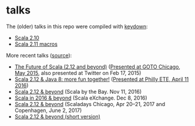talks
=====

The (older) talks in this repo were compiled with [keydown](https://github.com/infews/keydown/):
  - [Scala 2.10](https://github.com/adriaanm/talks/blob/master/scala-2.10/slides.md)
  - [Scala 2.11 macros](https://github.com/adriaanm/talks/blob/master/scala-macros/slides.md)

More recent talks ([source](https://github.com/adriaanm/reveal.js/)):
  - [The Future of Scala (2.12 and beyond)](https://adriaanm.github.io/reveal.js/scala-next.html) ([Presented at GOTO Chicago, May 2015](https://www.youtube.com/watch?v=aS_0TNXtj-I), also presented at Twitter on Feb 17, 2015)
  - [Scala 2.12 &amp; Java 8: more fun together!](https://adriaanm.github.io/reveal.js/scala-2.12.html) ([Presented at Philly ETE, April 11 2016](https://vimeo.com/166266891))
  - [Scala 2.12 &amp; beyond](https://adriaanm.github.io/reveal.js/scala-2.12-beyond.html) (Scala by the Bay. Nov 11, 2016)
  - [Scala in 2016 &amp; beyond](https://adriaanm.github.io/reveal.js/scalax2016.html) (Scala eXchange. Dec 8, 2016)
  - [Scala 2.12 &amp; beyond](https://adriaanm.github.io/reveal.js/scala-2.12-2017.html) (Scaladays Chicago, Apr 20–21, 2017 and Copenhagen, June 2, 2017)
  - [Scala 2.12 &amp; beyond (short version)](https://adriaanm.github.io/reveal.js/scala-2.12-2017-20min.html)
  
